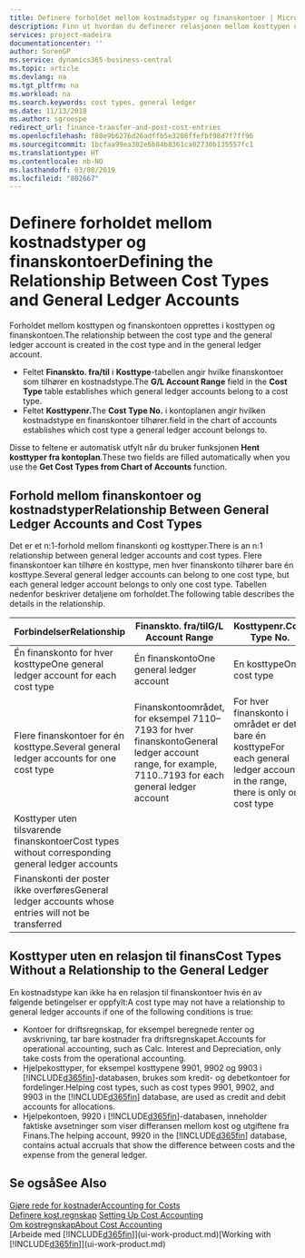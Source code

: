 ```yaml
---
title: Definere forholdet mellom kostnadstyper og finanskontoer | Microsoft-dokumentasjon
description: Finn ut hvordan du definerer relasjonen mellom kosttypen og finanskontoen.
services: project-madeira
documentationcenter: ''
author: SorenGP
ms.service: dynamics365-business-central
ms.topic: article
ms.devlang: na
ms.tgt_pltfrm: na
ms.workload: na
ms.search.keywords: cost types, general ledger
ms.date: 11/13/2018
ms.author: sgroespe
redirect_url: finance-transfer-and-post-cost-entries
ms.openlocfilehash: f80e9b6276d26adffb5e3208ffefbf98d7f7ff96
ms.sourcegitcommit: 1bcfaa99ea302e6b84b8361ca02730b135557fc1
ms.translationtype: HT
ms.contentlocale: nb-NO
ms.lasthandoff: 03/08/2019
ms.locfileid: "802667"
---
```

# <a name="defining-the-relationship-between-cost-types-and-general-ledger-accounts"></a><span data-ttu-id="fe86b-103">Definere forholdet mellom kostnadstyper og finanskontoer</span><span class="sxs-lookup"><span data-stu-id="fe86b-103">Defining the Relationship Between Cost Types and General Ledger Accounts</span></span>
<span data-ttu-id="fe86b-104">Forholdet mellom kosttypen og finanskontoen opprettes i kosttypen og finanskontoen.</span><span class="sxs-lookup"><span data-stu-id="fe86b-104">The relationship between the cost type and the general ledger account is created in the cost type and in the general ledger account.</span></span>  

* <span data-ttu-id="fe86b-105">Feltet **Finanskto. fra/til** i **Kosttype**-tabellen angir hvilke finanskontoer som tilhører en kostnadstype.</span><span class="sxs-lookup"><span data-stu-id="fe86b-105">The **G/L Account Range** field in the **Cost Type** table establishes which general ledger accounts belong to a cost type.</span></span>  
* <span data-ttu-id="fe86b-106">Feltet **Kosttypenr.**</span><span class="sxs-lookup"><span data-stu-id="fe86b-106">The **Cost Type No.**</span></span> <span data-ttu-id="fe86b-107">i kontoplanen angir hvilken kostnadstype en finanskontoer tilhører.</span><span class="sxs-lookup"><span data-stu-id="fe86b-107">field in the chart of accounts establishes which cost type a general ledger account belongs to.</span></span>  

<span data-ttu-id="fe86b-108">Disse to feltene er automatisk utfylt når du bruker funksjonen **Hent kosttyper fra kontoplan**.</span><span class="sxs-lookup"><span data-stu-id="fe86b-108">These two fields are filled automatically when you use the **Get Cost Types from Chart of Accounts** function.</span></span>  

## <a name="relationship-between-general-ledger-accounts-and-cost-types"></a><span data-ttu-id="fe86b-109">Forhold mellom finanskontoer og kostnadstyper</span><span class="sxs-lookup"><span data-stu-id="fe86b-109">Relationship Between General Ledger Accounts and Cost Types</span></span>  
<span data-ttu-id="fe86b-110">Det er et n:1-forhold mellom finanskonti og kosttyper.</span><span class="sxs-lookup"><span data-stu-id="fe86b-110">There is an n:1 relationship between general ledger accounts and cost types.</span></span> <span data-ttu-id="fe86b-111">Flere finanskontoer kan tilhøre én kosttype, men hver finanskonto tilhører bare én kosttype.</span><span class="sxs-lookup"><span data-stu-id="fe86b-111">Several general ledger accounts can belong to one cost type, but each general ledger account belongs to only one cost type.</span></span> <span data-ttu-id="fe86b-112">Tabellen nedenfor beskriver detaljene om forholdet.</span><span class="sxs-lookup"><span data-stu-id="fe86b-112">The following table describes the details in the relationship.</span></span>  

|<span data-ttu-id="fe86b-113">Forbindelser</span><span class="sxs-lookup"><span data-stu-id="fe86b-113">Relationship</span></span>|<span data-ttu-id="fe86b-114">**Finanskto. fra/til**</span><span class="sxs-lookup"><span data-stu-id="fe86b-114">**G/L Account Range**</span></span>|<span data-ttu-id="fe86b-115">**Kosttypenr.**</span><span class="sxs-lookup"><span data-stu-id="fe86b-115">**Cost Type No.**</span></span>|  
|------------------|------------------------------------------------|-------------------------------------------|  
|<span data-ttu-id="fe86b-116">Én finanskonto for hver kosttype</span><span class="sxs-lookup"><span data-stu-id="fe86b-116">One general ledger account for each cost type</span></span>|<span data-ttu-id="fe86b-117">Én finanskonto</span><span class="sxs-lookup"><span data-stu-id="fe86b-117">One general ledger account</span></span>|<span data-ttu-id="fe86b-118">En kosttype</span><span class="sxs-lookup"><span data-stu-id="fe86b-118">One cost type</span></span>|  
|<span data-ttu-id="fe86b-119">Flere finanskontoer for én kosttype.</span><span class="sxs-lookup"><span data-stu-id="fe86b-119">Several general ledger accounts for one cost type</span></span>|<span data-ttu-id="fe86b-120">Finanskontoområdet, for eksempel 7110–7193 for hver finanskonto</span><span class="sxs-lookup"><span data-stu-id="fe86b-120">General ledger account range, for example, 7110..7193 for each general ledger account</span></span>|<span data-ttu-id="fe86b-121">For hver finanskonto i området er det bare én kosttype</span><span class="sxs-lookup"><span data-stu-id="fe86b-121">For each general ledger account in the range, there is only one cost type</span></span>|  
|<span data-ttu-id="fe86b-122">Kosttyper uten tilsvarende finanskontoer</span><span class="sxs-lookup"><span data-stu-id="fe86b-122">Cost types without corresponding general ledger accounts</span></span>|<Empty>||  
|<span data-ttu-id="fe86b-123">Finanskonti der poster ikke overføres</span><span class="sxs-lookup"><span data-stu-id="fe86b-123">General ledger accounts whose entries will not be transferred</span></span>||<Empty>|  

## <a name="cost-types-without-a-relationship-to-the-general-ledger"></a><span data-ttu-id="fe86b-124">Kosttyper uten en relasjon til finans</span><span class="sxs-lookup"><span data-stu-id="fe86b-124">Cost Types Without a Relationship to the General Ledger</span></span>  
<span data-ttu-id="fe86b-125">En kostnadstype kan ikke ha en relasjon til finanskontoer hvis én av følgende betingelser er oppfylt:</span><span class="sxs-lookup"><span data-stu-id="fe86b-125">A cost type may not have a relationship to general ledger accounts if one of the following conditions is true:</span></span>  

* <span data-ttu-id="fe86b-126">Kontoer for driftsregnskap, for eksempel beregnede renter og avskrivning, tar bare kostnader fra driftsregnskapet.</span><span class="sxs-lookup"><span data-stu-id="fe86b-126">Accounts for operational accounting, such as Calc. Interest and Depreciation, only take costs from the operational accounting.</span></span>  
* <span data-ttu-id="fe86b-127">Hjelpekosttyper, for eksempel kosttypene 9901, 9902 og 9903 i [!INCLUDE[d365fin](includes/d365fin_md.md)]-databasen, brukes som kredit- og debetkontoer for fordelinger.</span><span class="sxs-lookup"><span data-stu-id="fe86b-127">Helping cost types, such as cost types 9901, 9902, and 9903 in the [!INCLUDE[d365fin](includes/d365fin_md.md)] database, are used as credit and debit accounts for allocations.</span></span>  
* <span data-ttu-id="fe86b-128">Hjelpekontoen, 9920 i [!INCLUDE[d365fin](includes/d365fin_md.md)]-databasen, inneholder faktiske avsetninger som viser differansen mellom kost og utgiftene fra Finans.</span><span class="sxs-lookup"><span data-stu-id="fe86b-128">The helping account, 9920 in the [!INCLUDE[d365fin](includes/d365fin_md.md)] database, contains actual accruals that show the difference between costs and the expense from the general ledger.</span></span>  

## <a name="see-also"></a><span data-ttu-id="fe86b-129">Se også</span><span class="sxs-lookup"><span data-stu-id="fe86b-129">See Also</span></span>  
[<span data-ttu-id="fe86b-130">Gjøre rede for kostnader</span><span class="sxs-lookup"><span data-stu-id="fe86b-130">Accounting for Costs</span></span>](finance-manage-cost-accounting.md)  
<span data-ttu-id="fe86b-131">[Definere kost.regnskap](finance-set-up-cost-accounting.md) </span><span class="sxs-lookup"><span data-stu-id="fe86b-131">[Setting Up Cost Accounting](finance-set-up-cost-accounting.md) </span></span>  
[<span data-ttu-id="fe86b-132">Om kostregnskap</span><span class="sxs-lookup"><span data-stu-id="fe86b-132">About Cost Accounting</span></span>](finance-about-cost-accounting.md)  
<span data-ttu-id="fe86b-133">[Arbeide med [!INCLUDE[d365fin](includes/d365fin_md.md)]](ui-work-product.md)</span><span class="sxs-lookup"><span data-stu-id="fe86b-133">[Working with [!INCLUDE[d365fin](includes/d365fin_md.md)]](ui-work-product.md)</span></span>
